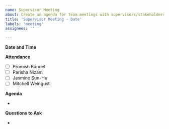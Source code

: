 ```yaml
---
name: Supervisor Meeting
about: Create an agenda for team meetings with supervisors/stakeholders.
title: 'Supervisor Meeting - Date'
labels: 'meeting'
assignees: ''

---
```


**Date and Time**

**Attendance**

- [ ] Promish Kandel
- [ ] Parisha Nizam
- [ ] Jasmine Sun-Hu
- [ ] Mitchell Weingust

**Agenda**

- 

**Questions to Ask**

-
